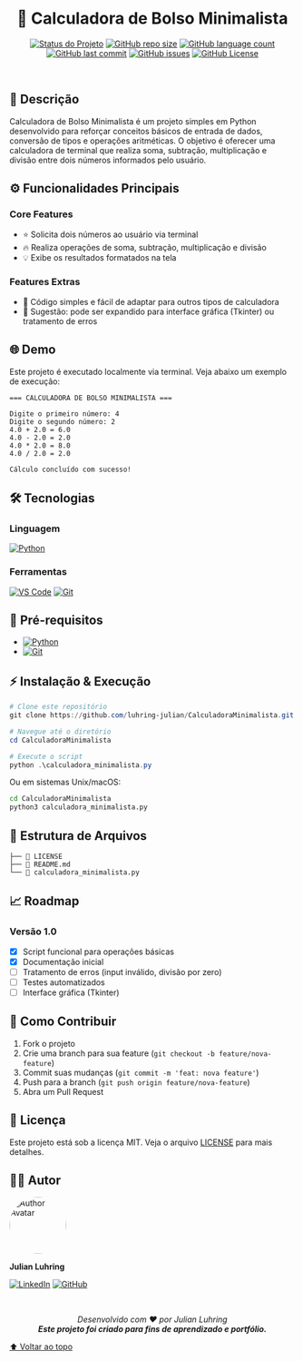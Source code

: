 <div align="center">

# 🧮 Calculadora de Bolso Minimalista

[![Status do Projeto](https://img.shields.io/badge/Status-Completo-brightgreen?style=for-the-badge)](#)
[![GitHub repo size](https://img.shields.io/github/repo-size/luhring-julian/CalculadoraMinimalista?style=for-the-badge)](https://github.com/luhring-julian/CalculadoraMinimalista)
[![GitHub language count](https://img.shields.io/github/languages/count/luhring-julian/CalculadoraMinimalista?style=for-the-badge)](https://github.com/luhring-julian/CalculadoraMinimalista)
[![GitHub last commit](https://img.shields.io/github/last-commit/luhring-julian/CalculadoraMinimalista?style=for-the-badge)](https://github.com/luhring-julian/CalculadoraMinimalista/commits/main)
[![GitHub issues](https://img.shields.io/github/issues/luhring-julian/CalculadoraMinimalista?style=for-the-badge)](https://github.com/luhring-julian/CalculadoraMinimalista/issues)
[![GitHub License](https://img.shields.io/github/license/luhring-julian/CalculadoraMinimalista?style=for-the-badge)](https://github.com/luhring-julian/CalculadoraMinimalista/blob/main/LICENSE)

<br>

<!-- Adicione um banner ou screenshot do projeto aqui, se desejar -->
<!-- <img src="./assets/screenshot.png" alt="Banner do Projeto" width="100%"> -->

</div>

## 📝 Descrição

Calculadora de Bolso Minimalista é um projeto simples em Python desenvolvido para reforçar conceitos básicos de entrada de dados, conversão de tipos e operações aritméticas. O objetivo é oferecer uma calculadora de terminal que realiza soma, subtração, multiplicação e divisão entre dois números informados pelo usuário.

## ⚙️ Funcionalidades Principais

### Core Features

- ⭐ Solicita dois números ao usuário via terminal
- 🔥 Realiza operações de soma, subtração, multiplicação e divisão
- 💡 Exibe os resultados formatados na tela

### Features Extras

- 📱 Código simples e fácil de adaptar para outros tipos de calculadora
- 🎨 Sugestão: pode ser expandido para interface gráfica (Tkinter) ou tratamento de erros

## 🌐 Demo

Este projeto é executado localmente via terminal. Veja abaixo um exemplo de execução:

```text
=== CALCULADORA DE BOLSO MINIMALISTA ===

Digite o primeiro número: 4
Digite o segundo número: 2
4.0 + 2.0 = 6.0
4.0 - 2.0 = 2.0
4.0 * 2.0 = 8.0
4.0 / 2.0 = 2.0

Cálculo concluído com sucesso!
```

## 🛠️ Tecnologias

### Linguagem

[![Python](https://img.shields.io/badge/Python-3.7%2B-blue?style=for-the-badge&logo=python&logoColor=white)](https://www.python.org/)

### Ferramentas

[![VS Code](https://img.shields.io/badge/VS%20Code-%23007ACC.svg?style=for-the-badge&logo=visual-studio-code&logoColor=white)](https://code.visualstudio.com/)
[![Git](https://img.shields.io/badge/Git-%23F05032.svg?style=for-the-badge&logo=git&logoColor=white)](https://git-scm.com/)

## 🚀 Pré-requisitos

- [![Python](https://img.shields.io/badge/Python-3.7%2B-blue?style=for-the-badge&logo=python&logoColor=white)](https://www.python.org/)
- [![Git](https://img.shields.io/badge/Git-%23F05032.svg?style=for-the-badge&logo=git&logoColor=white)](https://git-scm.com/)

## ⚡ Instalação & Execução

```powershell
# Clone este repositório
git clone https://github.com/luhring-julian/CalculadoraMinimalista.git

# Navegue até o diretório
cd CalculadoraMinimalista

# Execute o script
python .\calculadora_minimalista.py
```

Ou em sistemas Unix/macOS:

```bash
cd CalculadoraMinimalista
python3 calculadora_minimalista.py
```

## 📁 Estrutura de Arquivos

```text
├── 📜 LICENSE
├── 📖 README.md
└── 🐍 calculadora_minimalista.py
```

## 📈 Roadmap

### Versão 1.0

- [x] Script funcional para operações básicas
- [x] Documentação inicial
- [ ] Tratamento de erros (input inválido, divisão por zero)
- [ ] Testes automatizados
- [ ] Interface gráfica (Tkinter)

## 🤝 Como Contribuir

1. Fork o projeto
2. Crie uma branch para sua feature (`git checkout -b feature/nova-feature`)
3. Commit suas mudanças (`git commit -m 'feat: nova feature'`)
4. Push para a branch (`git push origin feature/nova-feature`)
5. Abra um Pull Request

## 📜 Licença

Este projeto está sob a licença MIT. Veja o arquivo [LICENSE](./LICENSE) para mais detalhes.

## 👨‍💻 Autor

<img src="https://github.com/luhring-julian.png" width="100px" alt="Author Avatar" style="border-radius:50%"/>

**Julian Luhring**

[![LinkedIn](https://img.shields.io/badge/LinkedIn-%230077B5.svg?style=for-the-badge&logo=linkedin&logoColor=white)](https://www.linkedin.com/in/julianluhring)
[![GitHub](https://img.shields.io/badge/GitHub-%23181717.svg?style=for-the-badge&logo=github&logoColor=white)](https://github.com/luhring-julian)

<div align="center">
    <br>
    <p>
        <em>
            Desenvolvido com ❤️ por Julian Luhring<br>
            <strong>Este projeto foi criado para fins de aprendizado e portfólio.</strong>
        </em>
    </p>
</div>

[⬆ Voltar ao topo](#título-do-projeto)
